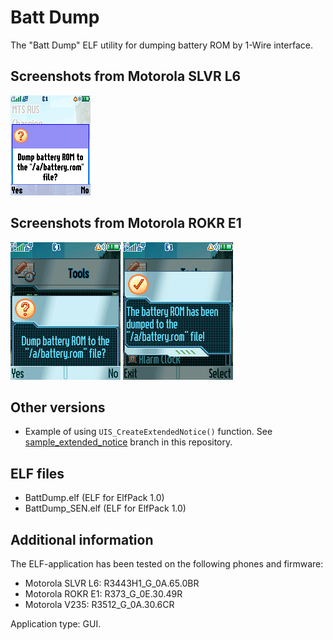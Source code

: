 Batt Dump
=========

The "Batt Dump" ELF utility for dumping battery ROM by 1-Wire interface.

## Screenshots from Motorola SLVR L6

![Screenshot of Batt Dump from Motorola L6](../images/Screenshot_BattDump_L6_1.png)

## Screenshots from Motorola ROKR E1

![Screenshot 1 of Batt Dump from Motorola E1](../images/Screenshot_BattDump_E1_1.png) ![Screenshot 2 of Batt Dump from Motorola E1](../images/Screenshot_BattDump_E1_2.png)

## Other versions

* Example of using `UIS_CreateExtendedNotice()` function. See [sample_extended_notice](https://github.com/EXL/P2kElfs/tree/sample_extended_notice) branch in this repository.

## ELF files

* BattDump.elf (ELF for ElfPack 1.0)
* BattDump_SEN.elf (ELF for ElfPack 1.0)

## Additional information

The ELF-application has been tested on the following phones and firmware:

* Motorola SLVR L6: R3443H1_G_0A.65.0BR
* Motorola ROKR E1: R373_G_0E.30.49R
* Motorola V235: R3512_G_0A.30.6CR

Application type: GUI.
